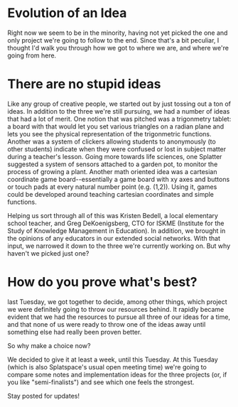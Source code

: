 <!--
post#: 2
summary: a brief cover of how we went about developing our initial ideas, and how we winnowed them down.
-->

# Evolution of an Idea

Right now we seem to be in the minority, having not yet picked the one and only project we're going to follow to the end. Since that's a bit peculiar, I thought I'd walk you through how we got to where we are, and where we're going from here.

# There are no stupid ideas

Like any group of creative people, we started out by just tossing out a ton of ideas. In addition to the three we're still pursuing, we had a number of ideas that had a lot of merit. One notion that was pitched was a trigonmetry tablet: a board with that would let you set various triangles on a radian plane and lets you see the physical representation of the trigonmetric functions. Another was a system of clickers allowing students to anonymously (to other students) indicate when they were confused or lost in subject matter during a teacher's lesson. Going more towards life sciences, one Splatter suggested a system of sensors attached to a garden pot, to monitor the process of growing a plant. Another math oriented idea was a cartesian coordinate game board--essentially a game board with xy axes and buttons or touch pads at every natural number point (e.g. (1,2)). Using it, games could be developed around teaching cartesian coordinates and simple functions. 

Helping us sort through all of this was Kristen Bedell, a local elementary school teacher, and Greg DeKoenigsberg, CTO for ISKME (Institute for the Study of Knowledge Management in Education). In addition, we brought in the opinions of any educators in our extended social networks. With that input, we narrowed it down to the three we're currently working on. But why haven't we picked just one?

# How do you prove what's best?

last Tuesday, we got together to decide, among other things, which project we were definitely going to throw our resources behind. It rapidly became evident that we had the resources to pursue all three of our ideas for a time, and that none of us were ready to throw one of the ideas away until something else had really been proven better.

So why make a choice now?

We decided to give it at least a week, until this Tuesday. At this Tuesday (which is also Splatspace's usual open meeting time) we're going to compare some notes and implementation ideas for the three projects (or, if you like "semi-finalists") and see which one feels the strongest.

Stay posted for updates!
